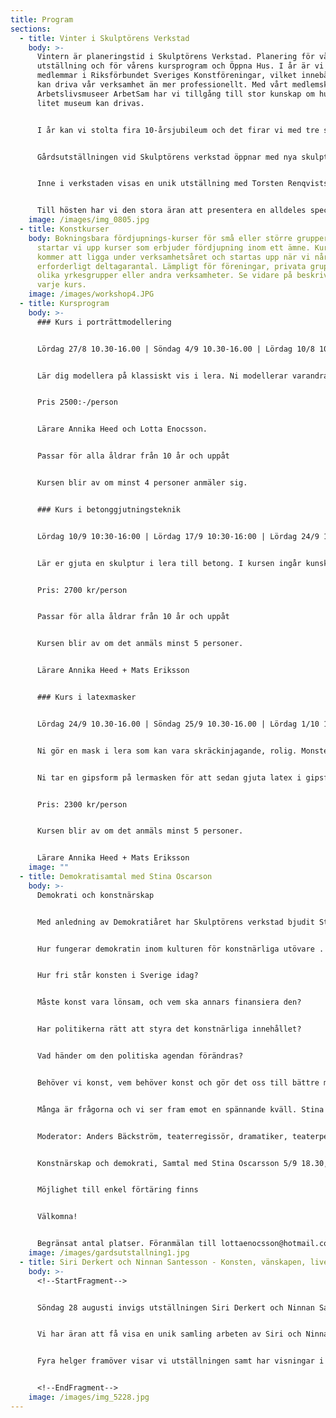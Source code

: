 ```yaml
---
title: Program
sections:
  - title: Vinter i Skulptörens Verkstad
    body: >-
      Vintern är planeringstid i Skulptörens Verkstad. Planering för vårens
      utställning och för vårens kursprogram och Öppna Hus. I år är vi nyblivna
      medlemmar i Riksförbundet Sveriges Konstföreningar, vilket innebär att vi
      kan driva vår verksamhet än mer professionellt. Med vårt medlemskap i
      Arbetslivsmuseer ArbetSam har vi tillgång till stor kunskap om hur ett
      litet museum kan drivas. 


      I år kan vi stolta fira 10-årsjubileum och det firar vi med tre spännande utställningar!


      Gårdsutställningen vid Skulptörens verkstad öppnar med nya skulpturer tillsammans med de fasta som finns på gården. Gården är alltid öppen för besök.


      Inne i verkstaden visas en unik utställning med Torsten Renqvists teckningar och grafik! Där kan även ett antal skulpturer ses,  visning av Torstens ateljé sker varje söndag, ateljén ligger en liten bit från verkstaden.


      Till hösten har vi den stora äran att presentera en alldeles speciell utställning. Skulptur av Siri Derkert och Ninnan Santesson. Två stora konstnärer som även var goda vänner. Mer information om utställningen kommer längre fram!
    image: /images/img_0805.jpg
  - title: Konstkurser
    body: Bokningsbara fördjupnings-kurser för små eller större grupper. I år
      startar vi upp kurser som erbjuder fördjupning inom ett ämne. Kurserna
      kommer att ligga under verksamhetsåret och startas upp när vi når upp i
      erforderligt deltagarantal. Lämpligt för föreningar, privata grupper,
      olika yrkesgrupper eller andra verksamheter. Se vidare på beskrivning av
      varje kurs.
    image: /images/workshop4.JPG
  - title: Kursprogram
    body: >-
      ### Kurs i porträttmodellering


      Lördag 27/8 10.30-16.00 | Söndag 4/9 10.30-16.00 | Lördag 10/8 10.30-16.00


      Lär dig modellera på klassiskt vis i lera. Ni modellerar varandra i kursen så det kan vara bra att ta med sig en vän eller släkting till kursen för att skapa deras porträtt. Både modell och modellör lär sig lika mycket eftersom ni byts av hela tiden på ett rättvist sätt. Ni får ett porträtt i lera som senare kan brännas.


      Pris 2500:-/person


      Lärare Annika Heed och Lotta Enocsson.


      Passar för alla åldrar från 10 år och uppåt


      Kursen blir av om minst 4 personer anmäler sig.


      ### Kurs i betonggjutningsteknik


      Lördag 10/9 10:30-16:00 | Lördag 17/9 10:30-16:00 | Lördag 24/9 10:00-12:00


      Lär er gjuta en skulptur i lera till betong. I kursen ingår kunskaper kring vad som är enkelt att gjuta när ni arbetar i lera. Formtagning med gips på lera. Gjutning av betong i gipsform. Uthuggning. Efter genomgången kurs har ni de basala kunskaper som behövs för att arbeta vidare på egen hand.


      Pris: 2700 kr/person


      Passar för alla åldrar från 10 år och uppåt


      Kursen blir av om det anmäls minst 5 personer.


      Lärare Annika Heed + Mats Eriksson


      ### Kurs i latexmasker


      Lördag 24/9 10.30-16.00 | Söndag 25/9 10.30-16.00 | Lördag 1/10 10.30-12.00 | Söndag 2/10 10.30-12.00


      Ni gör en mask i lera som kan vara skräckinjagande, rolig. Monster, människa eller djur.


      Ni tar en gipsform på lermasken för att sedan gjuta latex i gipsformen. Ni får en latexmask som går att måla i de färger ni önskar och sedan sätta på er och glädja/skrämma er omgivning.


      Pris: 2300 kr/person


      Kursen blir av om det anmäls minst 5 personer.


      Lärare Annika Heed + Mats Eriksson
    image: ""
  - title: Demokratisamtal med Stina Oscarson
    body: >-
      Demokrati och konstnärskap


      Med anledning av Demokratiåret har Skulptörens verkstad bjudit Stina Oscarsson för att tala om konstnärsskap och demokrati. Moderator Anders Bäckström.


      Hur fungerar demokratin inom kulturen för konstnärliga utövare .


      Hur fri står konsten i Sverige idag?


      Måste konst vara lönsam, och vem ska annars finansiera den?


      Har politikerna rätt att styra det konstnärliga innehållet?


      Vad händer om den politiska agendan förändras?


      Behöver vi konst, vem behöver konst och gör det oss till bättre människor?


      Många är frågorna och vi ser fram emot en spännande kväll. Stina Oscarson är regissör, dramatiker/författare och känd samhällsdebattör. Hon har vunnit ett flertal priser bl.a Eldh Ekblads fredspris, Stockholms stads folkbildningsstipendium 2015 och Bokmässans bildningsstipendium 2018. Stina har varit krönikör på Dagens Nyheter, ETC och SvD och är en uppmärksammad och engagerad röst i samhällsdebatten.


      Moderator: Anders Bäckström, teaterregissör, dramatiker, teaterpedagog och forskare inom teaterfältet.


      Konstnärskap och demokrati, Samtal med Stina Oscarsson 5/9 18.30,  kostnad 100kr.


      Möjlighet till enkel förtäring finns


      Välkomna!


      Begränsat antal platser. Föranmälan till lottaenocsson@hotmail.com och förskottsbetalning via Swish krävs till 0736-249285
    image: /images/gardsutstallning1.jpg
  - title: Siri Derkert och Ninnan Santesson - Konsten, vänskapen, livet och kampen
    body: >-
      <!--StartFragment-->


      Söndag 28 augusti invigs utställningen Siri Derkert och Ninnan Santesson - en skulpturutställning om arbete, vänskap och solidaritet.


      Vi har äran att få visa en unik samling arbeten av Siri och Ninnan i Skulptörens verkstad denna höst. Utställningen tar avstamp i deras arbeten men också i den vardag där de stöttade och hjälpte varandra, både i det konstnärliga arbetet, det politiska engagemanget och i livet som ensamstående mödrar och familjeförsörjare. Vi har hjälp av den brevväxling Ninnans barnbarn, Linnea Carlsson satt samman och av berättelser från barn och barnbarn till Siri och Ninnan. Bägge konstnärerna var kontroversiella och samhällsengagerade och har brutit mark för kommande konstnärsgenerationer. Kraften i den skapande viljan övervinner allt.


      Fyra helger framöver visar vi utställningen samt har visningar i Torsten Renqvists ateljé och håller öppna workshops i olika skupturala tekniker. Besök också vår Gårdsutställning där skulptur visas av nio svenska skulptörer.


      <!--EndFragment-->
    image: /images/img_5228.jpg
---
```

